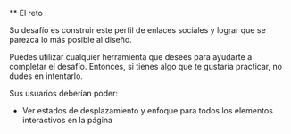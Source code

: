 ** El reto

Su desafío es construir este perfil de enlaces sociales y lograr que se parezca lo más posible al diseño.

Puedes utilizar cualquier herramienta que desees para ayudarte a completar el desafío. Entonces, si tienes algo que te gustaría practicar, no dudes en intentarlo.

Sus usuarios deberían poder:

- Ver estados de desplazamiento y enfoque para todos los elementos interactivos en la página
